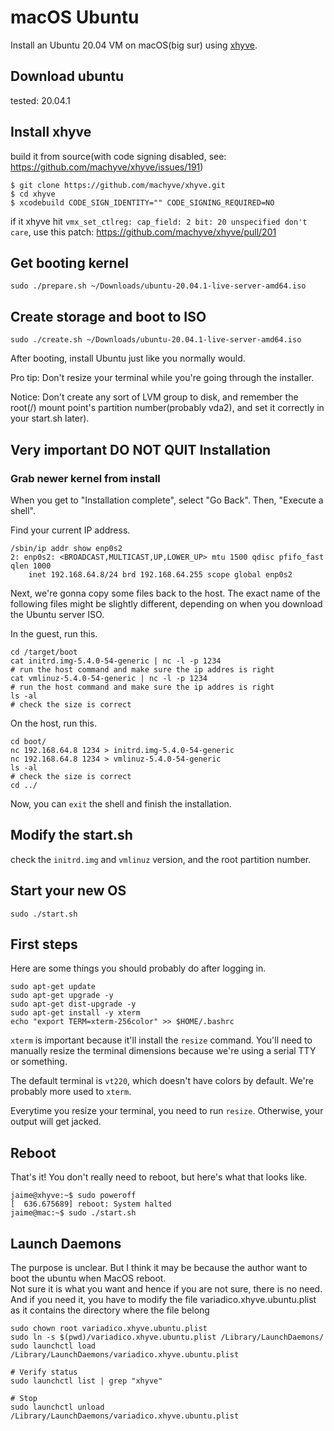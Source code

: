 # macOS Ubuntu

Install an Ubuntu 20.04 VM on macOS(big sur) using [xhyve].

## Download ubuntu

tested: 20.04.1

## Install xhyve

build it from source(with code signing disabled, see: https://github.com/machyve/xhyve/issues/191)

```
$ git clone https://github.com/machyve/xhyve.git
$ cd xhyve
$ xcodebuild CODE_SIGN_IDENTITY="" CODE_SIGNING_REQUIRED=NO
```

if it xhyve hit `vmx_set_ctlreg: cap_field: 2 bit: 20 unspecified don't care`, use this patch: https://github.com/machyve/xhyve/pull/201

## Get booting kernel

```
sudo ./prepare.sh ~/Downloads/ubuntu-20.04.1-live-server-amd64.iso
```

## Create storage and boot to ISO

```
sudo ./create.sh ~/Downloads/ubuntu-20.04.1-live-server-amd64.iso
```

After booting, install Ubuntu just like you normally would.

Pro tip: Don't resize your terminal while you're going through the installer.

Notice: Don't create any sort of LVM group to disk, and remember the root(/) mount point's partition number(probably vda2), and set it correctly in your start.sh later).

## Very important DO NOT QUIT Installation

### Grab newer kernel from install

When you get to "Installation complete", select "Go Back". Then, "Execute a
shell".

Find your current IP address.

```
/sbin/ip addr show enp0s2
2: enp0s2: <BROADCAST,MULTICAST,UP,LOWER_UP> mtu 1500 qdisc pfifo_fast qlen 1000
    inet 192.168.64.8/24 brd 192.168.64.255 scope global enp0s2
```

Next, we're gonna copy some files back to the host. The exact name of the
following files might be slightly different, depending on when you download the
Ubuntu server ISO.

In the guest, run this.

```
cd /target/boot
cat initrd.img-5.4.0-54-generic | nc -l -p 1234
# run the host command and make sure the ip addres is right 
cat vmlinuz-5.4.0-54-generic | nc -l -p 1234
# run the host command and make sure the ip addres is right 
ls -al
# check the size is correct
```

On the host, run this.

```
cd boot/
nc 192.168.64.8 1234 > initrd.img-5.4.0-54-generic
nc 192.168.64.8 1234 > vmlinuz-5.4.0-54-generic
ls -al
# check the size is correct
cd ../
```

Now, you can `exit` the shell and finish the installation.

## Modify the start.sh

check the `initrd.img` and `vmlinuz` version, and the root partition number.

## Start your new OS

```
sudo ./start.sh
```

## First steps

Here are some things you should probably do after logging in.

```
sudo apt-get update
sudo apt-get upgrade -y
sudo apt-get dist-upgrade -y
sudo apt-get install -y xterm
echo "export TERM=xterm-256color" >> $HOME/.bashrc
```

`xterm` is important because it'll install the `resize` command. You'll need to
manually resize the terminal dimensions because we're using a serial TTY or
something.

The default terminal is `vt220`, which doesn't have colors by default. We're
probably more used to `xterm`.

Everytime you resize your terminal, you need to run `resize`. Otherwise, your
output will get jacked.

## Reboot

That's it! You don't really need to reboot, but here's what that looks like.

```
jaime@xhyve:~$ sudo poweroff
[  636.675689] reboot: System halted
jaime@mac:~$ sudo ./start.sh
```

## Launch Daemons

The purpose is unclear.  But I think it may be because the author want to boot the ubuntu when MacOS reboot.  
Not sure it is what you want and hence if you are not sure, there is no need.  
And if you need it, you have to modify the file variadico.xhyve.ubuntu.plist as it contains the directory where the file belong

```
sudo chown root variadico.xhyve.ubuntu.plist
sudo ln -s $(pwd)/variadico.xhyve.ubuntu.plist /Library/LaunchDaemons/
sudo launchctl load /Library/LaunchDaemons/variadico.xhyve.ubuntu.plist

# Verify status
sudo launchctl list | grep "xhyve"

# Stop
sudo launchctl unload /Library/LaunchDaemons/variadico.xhyve.ubuntu.plist
```


[xhyve]: https://github.com/mist64/xhyve
